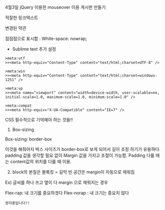4월3일 
jQuery 이용한 mouseover 이용 게시판 만들기

적잘한 링크텍스트 

변경된 약관


점점점으로 표시함 : White-space: nowrap;

* Sublime text 추가 설정

```
>meta:utf
>><meta http-equiv="Content-Type" content="text/html;charset=UTF-8" />

>meta:win
>><meta http-equiv="Content-Type" content="text/html;charset=windows-1251" />

>meta:vp
>><meta name="viewport" content="width=device-width, user-scalable=no, initial-scale=1.0, maximum-scale=1.0, minimum-scale=1.0" />

>meta:compat
>><meta http-equiv="X-UA-Compatible" content="IE=7" />
```
CSS 필수적으로 기억해야 하는 것들!!

1. Box-sizing

Box-sizing: border-box

이것을 해줘야지 박스 사이즈가 border-box로 보게 되어서 길이 조정 하기가 유용하다.
padding 값을 생각할 필요 없이 Margin 값을 가지고 조절이 가능함.
Padding 다룰 때는 content값의 위치를 다룰 때 이용.

2. block의 본질은 블록킹 = 길막 
	빈 공간은 margin이 자동으로 채워짐 

Ex) 글씨를 하나 쓰고 옆이 다 margin 으로 채워지는 경우

Flex-rap: 내 크기를 중요하겟다
Flex-norap : 내 크기는 중요치 않다

```
정리중입니다!!
```